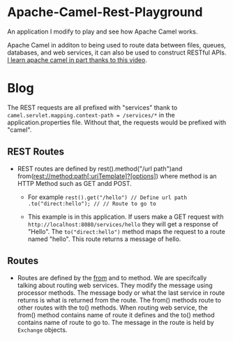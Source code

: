 # Apache-Camel-Rest-Playground
An application I modify to play and see how Apache Camel works. 
<p>Apache Camel in additon to being used to route data between files, queues, databases, and web services, it can also be used to construct RESTful APIs. <a href="https://www.youtube.com/watch?v=spDjbC8mZf0"> I learn apache camel in part thanks to this video</a>.</p>

# Blog
The REST requests are all prefixed with "services" thank to `camel.servlet.mapping.context-path = /services/*` in the application.properties file. Without that, the requests would be prefixed with "camel".

## REST Routes 
- REST routes are defined by  rest().method("/url path")and from(<a href="https://camel.apache.org/components/latest/rest-component.html">rest://method:path[:uriTemplate]?[options]</a>) where method is an HTTP Method such as GET andd POST.
  - For example `
          rest().get("/hello") // Define url path
                .to("direct:hello"); // // Route to go to `
                
  - This example is in this application. If users make a GET request with `http://localhost:8080/services/hello` they will get a response of "Hello". The `to("direct:hello")` method maps the request to a route named "hello". This route returns a message of hello. 

## Routes
  - Routes are defined by the <a href= "https://camel.apache.org/manual/latest/routes.html">from</a> and to method. We are specifcally talking about routing web services. They modify the message using processor methods. The message body or what the last service in route returns is what is returned from the route. The from() methods route to other routes with the to() methods. When routing web service, the from() method contains name of route it defines and the to() method contains name of route to go to. The message in the route is held by `Exchange` objects.

